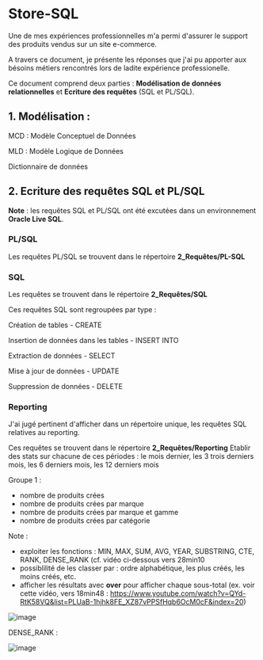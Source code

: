 # Store-SQL

Une de mes expériences professionnelles m'a permi d'assurer le support des produits vendus sur un site e-commerce.

A travers ce document, je présente les réponses que j'ai pu apporter aux bésoins métiers rencontrés lors de ladite expérience professionelle.

Ce document comprend deux parties : __Modélisation de données relationnelles__ et __Ecriture des requêtes__ (SQL et PL/SQL).

## 1. Modélisation : 
MCD : Modèle Conceptuel de Données

MLD : Modèle Logique de Données

Dictionnaire de données

## 2. Ecriture des requêtes SQL et PL/SQL

__Note__ : les requêtes SQL et PL/SQL ont été excutées dans un environnement __Oracle Live SQL__.

### PL/SQL

Les requêtes PL/SQL se trouvent dans le répertoire __2_Requêtes/PL-SQL__

### SQL

Les requêtes se trouvent dans le répertoire __2_Requêtes/SQL__

Ces requêtes SQL sont regroupées par type :

Création de tables - CREATE

Insertion de données dans les tables - INSERT INTO

Extraction de données - SELECT

Mise à jour de données - UPDATE

Suppression de données - DELETE

### Reporting

J'ai jugé pertinent d'afficher dans un répertoire unique, les requêtes SQL relatives au reporting.

Ces requêtes se trouvent dans le répertoire __2_Requêtes/Reporting__
Etablir des stats sur chacune de ces périodes : le mois dernier, les 3 trois derniers mois, les 6 derniers mois, les 12 derniers mois

Groupe 1 : 
- nombre de produits crées 
- nombre de produits crées par marque
- nombre de produits crées par marque et gamme
- nombre de produits crées par catégorie

Note : 
- exploiter les fonctions : MIN, MAX, SUM, AVG, YEAR, SUBSTRING, CTE, RANK, DENSE_RANK (cf. vidéo ci-dessous vers 28min10
- possiblilité de les classer par : ordre alphabétique, les plus créés, les moins créés, etc.
- afficher les résultats avec __over__ pour afficher chaque sous-total (ex. voir cette vidéo, vers 18min48 : https://www.youtube.com/watch?v=QYd-RtK58VQ&list=PLUaB-1hjhk8FE_XZ87vPPSfHqb6OcM0cF&index=20)

![image](https://github.com/user-attachments/assets/aa1df12f-4763-49f1-95a1-ef7c1371e1cc)

DENSE_RANK : 

![image](https://github.com/user-attachments/assets/f8626dc9-8eb4-4635-8948-eb84265e6f21)

